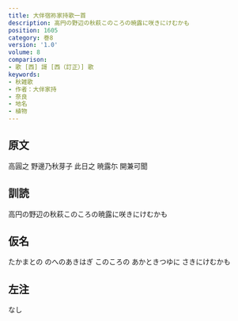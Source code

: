 ```yaml
---
title: 大伴宿祢家持歌一首
description: 高円の野辺の秋萩このころの暁露に咲きにけむかも
position: 1605
category: 巻8
version: '1.0'
volume: 8
comparison:
- 歌 [西] 謌 [西（訂正）] 歌
keywords:
- 秋雑歌
- 作者：大伴家持
- 奈良
- 地名
- 植物
---
```


## 原文

高圓之 野邊乃秋芽子 此日之 暁露尓 開兼可聞

## 訓読

高円の野辺の秋萩このころの暁露に咲きにけむかも

## 仮名

たかまとの のへのあきはぎ このころの あかときつゆに さきにけむかも

## 左注

なし
